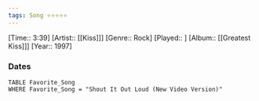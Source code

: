 ```yaml
---
tags: Song ⭐⭐⭐⭐⭐ 
---
```

[Time:: 3:39]
[Artist:: [[Kiss]]]
[Genre:: Rock]
[Played:: ]
[Album:: [[Greatest Kiss]]]
[Year:: 1997]
### Dates
````dataview
TABLE Favorite_Song
WHERE Favorite_Song = "Shout It Out Loud (New Video Version)"
````